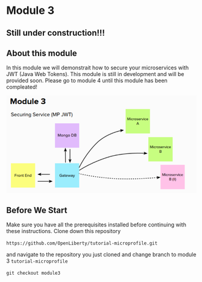 # Module 3
## Still under construction!!!
## About this module
In this module we will demonstrait how to secure your microservices with JWT (Java Web Tokens). This module is still in development and will be provided soon. Please go to module 4 until this module has been compleated!

![Module3](/images/module3.png)

## Before We Start
Make sure you have all the prerequisites installed before continuing with these instructions.
Clone down this repository 

`https://github.com/OpenLiberty/tutorial-microprofile.git` 

and navigate to the repository you just cloned and change branch to module 3 `tutorial-microprofile`

`git checkout module3`